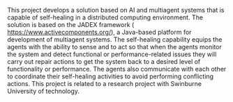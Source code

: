 This project develops a solution based on AI and multiagent systems that is capable of self-healing in a distributed computing environment. The solution is based on the JADEX framework ( https://www.activecomponents.org/), a Java-based platform for development of multiagent systems. 
The self-healing capability equips the agents with the ability to sense and to act so that when the agents monitor the system and detect functional or performance-related issues they will carry out repair actions to get the system back to a desired level of functionality or performance. The agents also communicate with each other to coordinate their self-healing activities to avoid performing conflicting actions. 
This project is related to a research project with Swinburne University of technology. 

